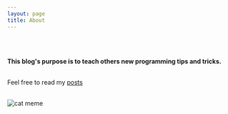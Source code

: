 ```yaml
---
layout: page
title: About
---
```

<br>
<br>

**This blog's purpose is to teach others new programming tips and tricks.**
<br>
<br>

Feel free to read my [posts](/posts)
<br>
<br>

![cat meme](http://s2.quickmeme.com/img/a9/a9b3d5ec80c4ebd0d2be548c70fea7afdace44304e58ea9e92628f27e121f8e0.jpg)
